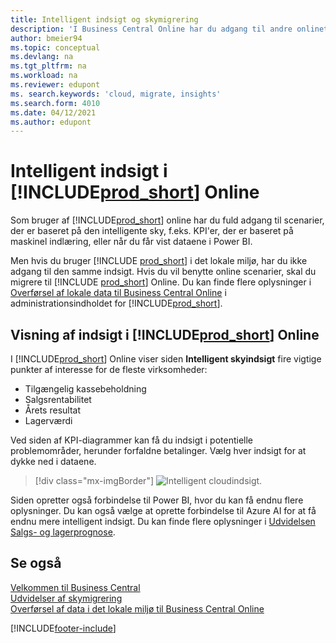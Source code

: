 ```yaml
---
title: Intelligent indsigt og skymigrering
description: 'I Business Central Online har du adgang til andre onlinetjenester, og du kan få intelligent indsigt, der f.eks. er baseret på Azure AI. Læs videre, hvis du overvejer at migrere fra det lokale miljø til skyen.'
author: bmeier94
ms.topic: conceptual
ms.devlang: na
ms.tgt_pltfrm: na
ms.workload: na
ms.reviewer: edupont
ms. search.keywords: 'cloud, migrate, insights'
ms.search.form: 4010
ms.date: 04/12/2021
ms.author: edupont
---
```


# Intelligent indsigt i [!INCLUDE[prod_short](includes/prod_short.md)] Online

Som bruger af [!INCLUDE[prod_short](includes/prod_short.md)] online har du fuld adgang til scenarier, der er baseret på den intelligente sky, f.eks. KPI'er, der er baseret på maskinel indlæring, eller når du får vist dataene i Power BI.  

Men hvis du bruger [!INCLUDE [prod_short](includes/prod_short.md)] i det lokale miljø, har du ikke adgang til den samme indsigt. Hvis du vil benytte online scenarier, skal du migrere til [!INCLUDE [prod_short](includes/prod_short.md)] Online. Du kan finde flere oplysninger i [Overførsel af lokale data til Business Central Online](/dynamics365/business-central/dev-itpro/administration/migrate-data) i administrationsindholdet for [!INCLUDE[prod_short](includes/prod_short.md)].  

## Visning af indsigt i [!INCLUDE[prod_short](includes/prod_short.md)] Online

I [!INCLUDE[prod_short](includes/prod_short.md)] Online viser siden **Intelligent skyindsigt** fire vigtige punkter af interesse for de fleste virksomheder:

- Tilgængelig kassebeholdning
- Salgsrentabilitet
- Årets resultat
- Lagerværdi

Ved siden af KPI-diagrammer kan få du indsigt i potentielle problemområder, herunder forfaldne betalinger. Vælg hver indsigt for at dykke ned i dataene.  

> [!div class="mx-imgBorder"]
> ![Intelligent cloudindsigt.](media/across-intelligent-cloud/intelligentcloudApril19.png "Viser siden Intelligent skyindsigt i Business Central Online")

Siden opretter også forbindelse til Power BI, hvor du kan få endnu flere oplysninger. Du kan også vælge at oprette forbindelse til Azure AI for at få endnu mere intelligent indsigt. Du kan finde flere oplysninger i [Udvidelsen Salgs- og lagerprognose](ui-extensions-sales-forecast.md).  

## Se også

[Velkommen til Business Central](welcome.md)  
[Udvidelser af skymigrering](ui-extensions-data-replication.md)  
[Overførsel af data i det lokale miljø til Business Central Online](/dynamics365/business-central/dev-itpro/administration/migrate-data)  

[!INCLUDE[footer-include](includes/footer-banner.md)]